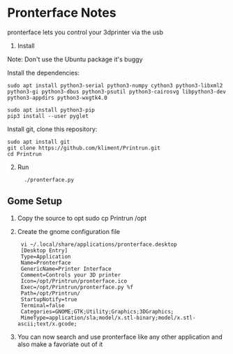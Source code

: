 # Pronterface Notes
pronterface lets you control your 3dprinter via the usb

1. Install

Note: Don't use the Ubuntu package it's buggy

Install the dependencies:

```
sudo apt install python3-serial python3-numpy cython3 python3-libxml2 python3-gi python3-dbus python3-psutil python3-cairosvg libpython3-dev python3-appdirs python3-wxgtk4.0

```

```
sudo apt install python3-pip
pip3 install --user pyglet

```

Install git, clone this repository:

```
sudo apt install git
git clone https://github.com/kliment/Printrun.git
cd Printrun

```
2. Run

         ./pronterface.py
## Gome Setup
1. Copy the source to opt
        sudo cp Printrun /opt
2. Create the gnome configuration file

        vi ~/.local/share/applications/pronterface.desktop
        [Desktop Entry]
        Type=Application
        Name=Pronterface
        GenericName=Printer Interface
        Comment=Controls your 3D printer
        Icon=/opt/Printrun/pronterface.ico
        Exec=/opt/Printrun/pronterface.py %f
        Path=/opt/Printrun/
        StartupNotify=true
        Terminal=false
        Categories=GNOME;GTK;Utility;Graphics;3DGraphics;
        MimeType=application/sla;model/x.stl-binary;model/x.stl-ascii;text/x.gcode;

4. You can now search and use pronterface like any other application and also make a favoriate out of it
<!--stackedit_data:
eyJoaXN0b3J5IjpbLTY4ODAyOTYyMSwxMDUzODI4MDIxLC0xNz
cyMzMyNDkzLDEzMjQxMzA1NjBdfQ==
-->